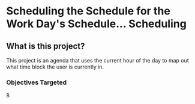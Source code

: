 # Scheduling the Schedule for the Work Day's Schedule... Scheduling

## What is this project?
This project is an agenda that uses the current hour of the day to map out what time block the user is currently in. 

### Objectives Targeted
8 

